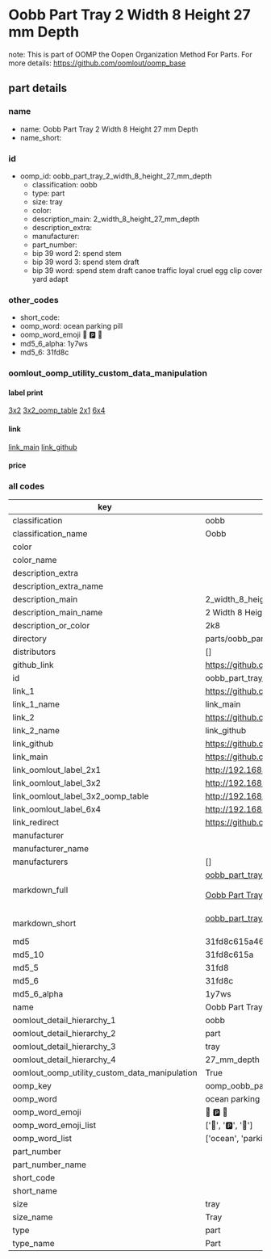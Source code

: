 # Oobb Part Tray 2 Width 8 Height 27 mm Depth  

note: This is part of OOMP the Oopen Organization Method For Parts. For more details: https://github.com/oomlout/oomp_base

##  part details
  







### name
* name: Oobb Part Tray 2 Width 8 Height 27 mm Depth
* name_short: 
### id
* oomp_id: oobb_part_tray_2_width_8_height_27_mm_depth
  * classification: oobb
  * type: part
  * size: tray
  * color: 
  * description_main: 2_width_8_height_27_mm_depth
  * description_extra: 
  * manufacturer: 
  * part_number: 
  * bip 39 word 2: spend stem
  * bip 39 word 3: spend stem draft
  * bip 39 word: spend stem draft canoe traffic loyal cruel egg clip cover yard adapt

### other_codes
* short_code: 
* oomp_word: ocean parking pill
* oomp_word_emoji :ocean: :parking: :pill:
* md5_6_alpha: 1y7ws
* md5_6: 31fd8c






### oomlout_oomp_utility_custom_data_manipulation
#### label print
[3x2](http://192.168.1.245:1112/?label=oomp%201y7ws)
[3x2_oomp_table](http://192.168.1.108:1112/?label=oomp%201y7ws)
[2x1](http://192.168.1.242:1112/?label=oomp%201y7ws)
[6x4](http://192.168.1.55:1112/?label=oomp%201y7ws)    

#### link

[link_main](https://github.com/oomlout/oomlout_oomp_version_1_messy/tree/main/parts/oobb_part_tray_2_width_8_height_27_mm_depth) [link_github](https://github.com/oomlout/oomlout_oomp_version_1_messy/tree/main/parts/oobb_part_tray_2_width_8_height_27_mm_depth)                             

#### price







### all codes 
| key | value |  
| --- | --- |  
| classification | oobb |  
| classification_name | Oobb |  
| color |  |  
| color_name |  |  
| description_extra |  |  
| description_extra_name |  |  
| description_main | 2_width_8_height_27_mm_depth |  
| description_main_name | 2 Width 8 Height 27 mm Depth |  
| description_or_color | 2k8 |  
| directory | parts/oobb_part_tray_2_width_8_height_27_mm_depth |  
| distributors | [] |  
| github_link | https://github.com/oomlout/oomlout_oomp_part_src/tree/main/parts/oobb_part_tray_2_width_8_height_27_mm_depth |  
| id | oobb_part_tray_2_width_8_height_27_mm_depth |  
| link_1 | https://github.com/oomlout/oomlout_oomp_version_1_messy/tree/main/parts/oobb_part_tray_2_width_8_height_27_mm_depth |  
| link_1_name | link_main |  
| link_2 | https://github.com/oomlout/oomlout_oomp_version_1_messy/tree/main/parts/oobb_part_tray_2_width_8_height_27_mm_depth |  
| link_2_name | link_github |  
| link_github | https://github.com/oomlout/oomlout_oomp_version_1_messy/tree/main/parts/oobb_part_tray_2_width_8_height_27_mm_depth |  
| link_main | https://github.com/oomlout/oomlout_oomp_version_1_messy/tree/main/parts/oobb_part_tray_2_width_8_height_27_mm_depth |  
| link_oomlout_label_2x1 | http://192.168.1.242:1112/?label=oomp%201y7ws |  
| link_oomlout_label_3x2 | http://192.168.1.245:1112/?label=oomp%201y7ws |  
| link_oomlout_label_3x2_oomp_table | http://192.168.1.108:1112/?label=oomp%201y7ws |  
| link_oomlout_label_6x4 | http://192.168.1.55:1112/?label=oomp%201y7ws |  
| link_redirect | https://github.com/oomlout/oomlout_oomp_version_1_messy/tree/main/parts/oobb_part_tray_2_width_8_height_27_mm_depth |  
| manufacturer |  |  
| manufacturer_name |  |  
| manufacturers | [] |  
| markdown_full | [oobb_part_tray_2_width_8_height_27_mm_depth](none)<br>[](none)<br>[Oobb Part Tray 2 Width 8 Height 27 Mm Depth](none)<br><br> |  
| markdown_short | [oobb_part_tray_2_width_8_height_27_mm_depth](none)<br><br> |  
| md5 | 31fd8c615a46c6921273621883f5568a |  
| md5_10 | 31fd8c615a |  
| md5_5 | 31fd8 |  
| md5_6 | 31fd8c |  
| md5_6_alpha | 1y7ws |  
| name | Oobb Part Tray 2 Width 8 Height 27 mm Depth |  
| oomlout_detail_hierarchy_1 | oobb |  
| oomlout_detail_hierarchy_2 | part |  
| oomlout_detail_hierarchy_3 | tray |  
| oomlout_detail_hierarchy_4 | 27_mm_depth |  
| oomlout_oomp_utility_custom_data_manipulation | True |  
| oomp_key | oomp_oobb_part_tray_2_width_8_height_27_mm_depth |  
| oomp_word | ocean parking pill |  
| oomp_word_emoji | :ocean: :parking: :pill: |  
| oomp_word_emoji_list | [':ocean:', ':parking:', ':pill:'] |  
| oomp_word_list | ['ocean', 'parking', 'pill'] |  
| part_number |  |  
| part_number_name |  |  
| short_code |  |  
| short_name |  |  
| size | tray |  
| size_name | Tray |  
| type | part |  
| type_name | Part |  
